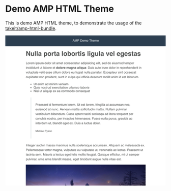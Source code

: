# Demo AMP HTML Theme

This is demo AMP HTML theme, to demonstrate the usage of the [takeit/amp-html-bundle](https://github.com/takeit/AmpHtmlBundle).

<img src="theme.png" alt="Demo Theme" width=650/>
